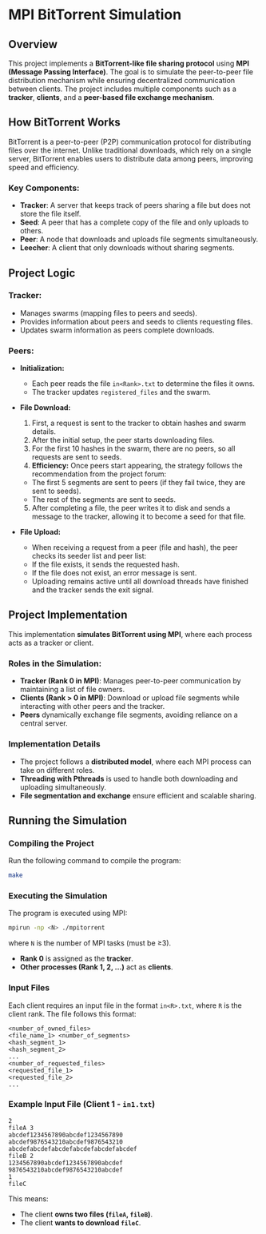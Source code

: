 # **MPI BitTorrent Simulation**

## **Overview**
This project implements a **BitTorrent-like file sharing protocol** using **MPI (Message Passing Interface)**. The goal is to simulate the peer-to-peer file distribution mechanism while ensuring decentralized communication between clients. The project includes multiple components such as a **tracker**, **clients**, and a **peer-based file exchange mechanism**.

## **How BitTorrent Works**
BitTorrent is a peer-to-peer (P2P) communication protocol for distributing files over the internet. Unlike traditional downloads, which rely on a single server, BitTorrent enables users to distribute data among peers, improving speed and efficiency.

### **Key Components:**
- **Tracker**: A server that keeps track of peers sharing a file but does not store the file itself.
- **Seed**: A peer that has a complete copy of the file and only uploads to others.
- **Peer**: A node that downloads and uploads file segments simultaneously.
- **Leecher**: A client that only downloads without sharing segments.

## **Project Logic**

### **Tracker:**
- Manages swarms (mapping files to peers and seeds).
- Provides information about peers and seeds to clients requesting files.
- Updates swarm information as peers complete downloads.

### **Peers:**

- **Initialization:**
   - Each peer reads the file `in<Rank>.txt` to determine the files it owns.
   - The tracker updates `registered_files` and the swarm.

- **File Download:**
   1. First, a request is sent to the tracker to obtain hashes and swarm details.
   2. After the initial setup, the peer starts downloading files.
   3. For the first 10 hashes in the swarm, there are no peers, so all requests are sent to seeds.
   4. **Efficiency:** Once peers start appearing, the strategy follows the recommendation from the project forum:
   - The first 5 segments are sent to peers (if they fail twice, they are sent to seeds).
   - The rest of the segments are sent to seeds.
   5. After completing a file, the peer writes it to disk and sends a message to the tracker, allowing it to become a seed for that file.

- **File Upload:**
   - When receiving a request from a peer (file and hash), the peer checks its seeder list and peer list:
   - If the file exists, it sends the requested hash.
   - If the file does not exist, an error message is sent.
   - Uploading remains active until all download threads have finished and the tracker sends the exit signal.

## **Project Implementation**
This implementation **simulates BitTorrent using MPI**, where each process acts as a tracker or client.

### **Roles in the Simulation:**
- **Tracker (Rank 0 in MPI)**: Manages peer-to-peer communication by maintaining a list of file owners.
- **Clients (Rank > 0 in MPI)**: Download or upload file segments while interacting with other peers and the tracker.
- **Peers** dynamically exchange file segments, avoiding reliance on a central server.

### **Implementation Details**
- The project follows a **distributed model**, where each MPI process can take on different roles.
- **Threading with Pthreads** is used to handle both downloading and uploading simultaneously.
- **File segmentation and exchange** ensure efficient and scalable sharing.

## **Running the Simulation**
### **Compiling the Project**
Run the following command to compile the program:
```sh
make
```
### **Executing the Simulation**
The program is executed using MPI:
```sh
mpirun -np <N> ./mpitorrent
```
where `N` is the number of MPI tasks (must be ≥3).
- **Rank 0** is assigned as the **tracker**.
- **Other processes (Rank 1, 2, ...)** act as **clients**.

### **Input Files**
Each client requires an input file in the format `in<R>.txt`, where `R` is the client rank. The file follows this format:
```
<number_of_owned_files>
<file_name_1> <number_of_segments>
<hash_segment_1>
<hash_segment_2>
...
<number_of_requested_files>
<requested_file_1>
<requested_file_2>
...
```

### **Example Input File (Client 1 - `in1.txt`)**
```
2
fileA 3
abcdef1234567890abcdef1234567890
abcdef9876543210abcdef9876543210
abcdefabcdefabcdefabcdefabcdefabcdef
fileB 2
1234567890abcdef1234567890abcdef
9876543210abcdef9876543210abcdef
1
fileC
```
This means:
- The client **owns two files (`fileA`, `fileB`)**.
- The client **wants to download `fileC`**.